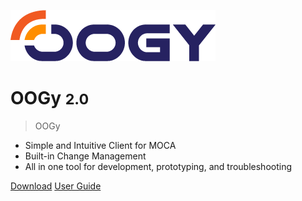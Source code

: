 ![logo](./.attachments/oogy-logo.png)

# OOGy <small>2.0</small>

> OOGy

- Simple and Intuitive Client for MOCA
- Built-in Change Management
- All in one tool for development, prototyping, and troubleshooting

[Download](https://www.smart-is.com/what-we-do/smart-product/oracular-open-gateway-oogy/)
[User Guide](./readme.md)
